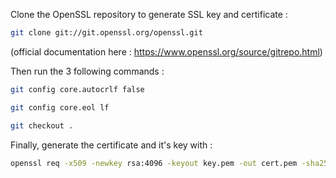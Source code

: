 Clone the OpenSSL repository to generate SSL key and certificate :

```bash
git clone git://git.openssl.org/openssl.git
```

(official documentation here : https://www.openssl.org/source/gitrepo.html)

Then run the 3 following commands :

```bash
git config core.autocrlf false
```

```bash
git config core.eol lf
```

```bash
git checkout .
```
Finally, generate the certificate and it's key with :

```bash
openssl req -x509 -newkey rsa:4096 -keyout key.pem -out cert.pem -sha256 -days 365
```